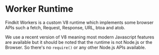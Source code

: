 # Worker Runtime

Findkit Workers is a custom V8 runtime which implements some browser APIs such a
fetch, Request, Response, URL, btoa and atob.

We use a recent version of V8 meaning most modern Javascript features
are available but it should be noted that the runtime is not Node.js or the
Browser. So there's no `require()` or any other Node.js APIs available.
